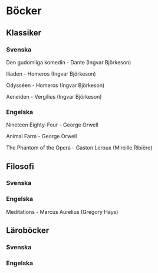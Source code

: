 # Böcker

## Klassiker

### Svenska

Den gudomliga komedin - Dante (Ingvar Björkeson)

Iliaden - Homeros (Ingvar Björkeson)

Odysséen - Homeros (Ingvar Björkeson)

Aeneiden - Vergilius (Ingvar Björkeson)

### Engelska

Nineteen Eighty-Four - George Orwell

Animal Farm - George Orwell

The Phantom of the Opera - Gaston Leroux (Mireille Ribière)

## Filosofi

### Svenska

### Engelska

Meditations - Marcus Aurelius (Gregory Hays)

## Läroböcker

### Svenska

### Engelska
